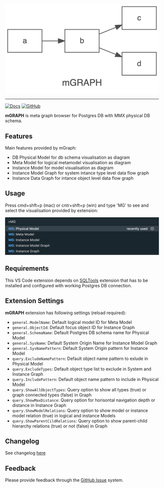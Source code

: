 <!-- HEADER -->
<p style='text-align: center;'>
  <img src="https://raw.githubusercontent.com/ktomingas/vscode-mgraph/main/media/mgraph.png" />
</p>
<hr/>

<p style='text-align: center;'>

[![Docs](https://img.shields.io/badge/docs-here-blueviolet?style=for-the-badge)](https://raw.githubusercontent.com/ktomingas/vscode-mgraph/main/README.md)
[![GitHub](https://img.shields.io/github/license/mtxr/vscode-sqltools?style=for-the-badge)](hhttps://raw.githubusercontent.com/ktomingas/vscode-mgraph/main/LICENSE.md)

</p>

**mGRAPH** is meta graph browser for Postgres DB with MMX physical DB schema.

## Features

Main features provided by mGraph:
- DB Physical Model for db schema visualisation as diagram
- Meta Model for logical metamodel visualisation as diagram
- Instance Model for model visualisation as diagram
- Instance Model Graph for system intance type level data flow graph
- Instance Data Graph for intance object level data flow graph

## Usage
Press cmd+shft+p (mac) or cntr+shft+p (win) and type 'MG' to see and select the visualisation provided by extension: 
<!-- \!\[Graph\]\(media/usage1.png\) -->
<img src="https://raw.githubusercontent.com/ktomingas/vscode-mgraph/main/media/usage1.png" />

## Requirements

This VS Code extension depends on [SQLTools](https://marketplace.visualstudio.com/items?itemName=mtxr.sqltools) extension that has to be installed and configured with working Postgres DB connection.

## Extension Settings

**mGRAPH** extension has following settings (reload required):
* `general.ModelName`: Default logical model ID for Meta Model
* `general.ObjectId`: Default focus object ID for Instance Graph
* `general.SchemaName`: Default Postgres DB schema name for Physical Model
* `general.SysName`: Default System Origin Name for Instance Model Graph
* `general.SysNamePattern`: Default System Origin pattern for Instance Model
* `query.ExcludeNamePattern`: Default object name pattern to exlude in Physical Model
* `query.ExcludeTypes`: Default object type list to exclude in System and Instance Graph
* `query.IncludePattern`: Default object name pattern to include in Physical Model
* `query.ShowAllObjectTypes`: Query option to show all types (true) or graph connected types (false) in Graph
* `query.ShowMaxDistance`: Query option for horisontal navigation depth or distance in Instance Graph
* `query.ShowModelRelations`: Query option to show model or instance model relation (true) in logical and instance Models
* `query.ShowParentCildRelations`: Query option to show parent-child hierarchy relations (true) or not (false) in Graph

## Changelog

See changelog [here](https://raw.githubusercontent.com/ktomingas/vscode-mgraph/main/CHANGELOG.md)

## Feedback

Please provide feedback through the [GitHub Issue](https://github.com/ktomingas/vscode-mgraph/issues) system.

